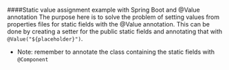 ####Static value assignment example with Spring Boot and @Value annotation
The purpose here is to solve the problem of setting values from properties files for static fields with the @Value annotation. This can be done by creating a setter for the public static fields and annotating that with `@Value("${placeholder}")`.

- Note: remember to annotate the class containing the static fields with `@Component`